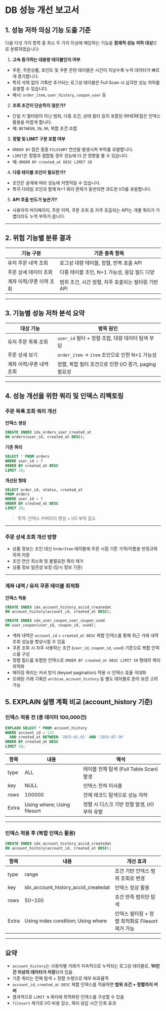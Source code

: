 
# DB 성능 개선 보고서

## 1. 성능 저하 의심 기능 도출 기준

다음 다섯 가지 항목 중 최소 두 가지 이상에 해당하는 기능을 **잠재적 성능 저하 대상**으로 분류하였습니다:

1. **고속 증가하는 대용량 테이블인지 여부**
  - 주문, 주문상품, 포인트 및 쿠폰 관련 테이블은 시간이 지날수록 누적 데이터가 빠르게 증가합니다.
  - 특히 삭제 없이 기록만 추가되는 로그성 테이블은 Full Scan 시 심각한 성능 저하를 유발할 수 있습니다.
  - 예시: `order_item`, `user_history`, `coupon_user` 등

2. **조회 조건이 단순하지 않은가?**
  - 단일 키 필터링이 아닌 범위, 다중 조건, 상태 필터 등이 포함된 WHERE절은 인덱스 활용을 어렵게 합니다.
  - 예: `BETWEEN`, `IN`, `OR`, 복합 조건 조합

3. **정렬 및 LIMIT 구문 포함 여부**
  - `ORDER BY` 절은 종종 `FILESORT` 연산을 발생시켜 부하를 유발합니다.
  - `LIMIT`은 정렬과 결합될 경우 성능에 더 큰 영향을 줄 수 있습니다.
  - 예: `ORDER BY created_at DESC LIMIT 20`

4. **다중 테이블 조인이 필요한가?**
  - 조인은 설계에 따라 성능에 치명적일 수 있습니다.
  - 특히 다대일 조인과 함께 N+1 쿼리 문제가 동반되면 과도한 I/O를 유발합니다.

5. **API 호출 빈도가 높은가?**
  - 사용자의 마이페이지, 주문 이력, 쿠폰 조회 등 자주 호출되는 API는 개별 쿼리가 가볍더라도 누적 부하가 큽니다.

---

## 2. 위험 기능별 분류 결과

| 기능 구분          | 기준 충족 항목 |
|----------------|---------------------------------------------------|
| 유저 주문 내역 조회    | 로그성 대량 테이블, 정렬, 반복 호출 API |
| 주문 상세 데이터 조회   | 다중 테이블 조인, N+1 가능성, 응답 필드 다양 |
| 계좌 이력/쿠폰 이력 조회 | 범위 조건, 시간 정렬, 자주 호출되는 필터링 기반 API |

---

## 3. 기능별 성능 저하 분석 요약

| 대상 기능          | 병목 원인                                 |
|----------------|---------------------------------------|
| 유저 주문 목록 조회    | `user_id` 필터 + 정렬 조합, 대량 데이터 탐색 부담    |
| 주문 상세 보기       | `order_item` → `item` 조인으로 인한 N+1 가능성 |
| 계좌 이력/쿠폰 내역 조회 | 정렬, 복합 필터 조건으로 인한 I/O 증가, paging 필요성  |

---

## 4. 성능 개선을 위한 쿼리 및 인덱스 리팩토링

###  주문 목록 조회 쿼리 개선

**인덱스 생성**
```sql
CREATE INDEX idx_orders_user_created_at 
ON orders(user_id, created_at DESC);
```

**기존 쿼리**
```sql
SELECT * FROM orders
WHERE user_id = ?
ORDER BY created_at DESC
LIMIT 20;
```

**개선된 형태**
```sql
SELECT order_id, status, created_at
FROM orders
WHERE user_id = ?
ORDER BY created_at DESC
LIMIT 20;
```

>목적: 인덱스 커버리지 향상 + I/O 부하 감소

---

### 주문 상세 조회 개선 방향

- 상품 정보는 조인 대신 `OrderItem` 테이블에 주문 시점 기준 가격/이름을 반정규화하여 저장
- 조인 연산 최소화 및 불필요한 쿼리 제거
- 상품 정보 일관성 보장 (당시 정보 기준)

---


### 계좌 내역 / 유저 쿠폰 테이블 최적화

**인덱스 적용**
```sql
CREATE INDEX idx_account_history_accid_createdat
ON account_history(account_id, created_at DESC);

CREATE INDEX idx_user_coupon_user_coupon_used
ON user_coupon(user_id, coupon_id, used);
```

- 계좌 내역은 `account_id` + `created_at DESC` 복합 인덱스를 통해 최근 거래 내역 조회 성능을 향상시킬 수 있음
- 쿠폰 조회 시 자주 사용하는 조건 (`user_id`, `coupon_id`, `used`) 기준으로 복합 인덱스를 구성
- 정렬 필드를 포함한 인덱스로 `ORDER BY created_at DESC LIMIT 50` 형태의 쿼리 최적화
- 페이징 쿼리는 커서 방식 (keyset pagination) 적용 시 인덱스 효율 극대화
- 오래된 거래 기록은 `archive_account_history` 등 별도 테이블로 분리 보관 고려 가능


## 5. EXPLAIN 실행 계획 비교 (account_history 기준)

### 인덱스 적용 전 (총 데이터 100,000건)
```sql
EXPLAIN SELECT * FROM account_history
WHERE account_id = 123
  AND created_at BETWEEN '2025-01-01' AND '2025-07-30'
ORDER BY created_at DESC
LIMIT 50;
```

| 항목 | 내용 | 해석 |
|------|------|------|
| type | ALL | 테이블 전체 탐색 (Full Table Scan) 발생 |
| key | NULL | 인덱스 전혀 미사용 |
| rows | 100000 | 전체 레코드 탐색으로 성능 저하 |
| Extra | Using where; Using filesort | 정렬 시 디스크 기반 정렬 발생, I/O 부하 유발 |

---

###  인덱스 적용 후 (복합 인덱스 활용)
```sql
CREATE INDEX idx_account_history_accid_createdat
ON account_history(account_id, created_at DESC);
```

| 항목 | 내용 | 개선 효과 |
|------|------|------------|
| type | range | 조건 기반 인덱스 범위 조회로 변경 |
| key | idx_account_history_accid_createdat | 인덱스 정상 활용 |
| rows | 50~100 | 조건 만족 범위만 탐색 |
| Extra | Using index condition; Using where | 인덱스 필터링 + 정렬 최적화로 Filesort 제거 가능 |

---

##  요약

- `account_history`는 사용자별 거래가 지속적으로 누적되는 로그성 테이블로, **10만 건 이상의 데이터가 저장**되어 있음
- 기존 쿼리는 전체 탐색 + 정렬 수행으로 매우 비효율적
- `account_id`, `created_at DESC` 복합 인덱스를 적용하면 **범위 조건 + 정렬까지 커버**
- 결과적으로 `LIMIT N` 쿼리에 최적화된 인덱스를 구성할 수 있음
- `filesort` 제거로 I/O 비용 감소, 쿼리 응답 시간 단축 효과
